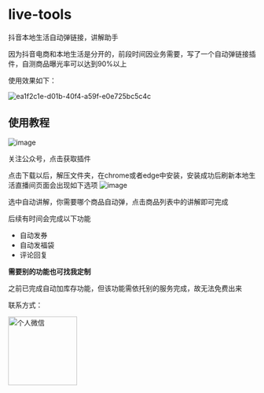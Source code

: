 # live-tools
抖音本地生活自动弹链接，讲解助手

因为抖音电商和本地生活是分开的，前段时间因业务需要，写了一个自动弹链接插件，自测商品曝光率可以达到90%以上

使用效果如下：

![ea1f2c1e-d01b-40f4-a59f-e0e725bc5c4c](https://github.com/woftsun/live-tools/assets/139890307/467ffb63-cd6a-4fc0-93b1-cd0c29462e26)




## 使用教程
![image](https://github.com/woftsun/live-tools/assets/139890307/5799a844-7e9b-4261-a116-248683d20d0d)

关注公众号，点击获取插件

点击下载以后，解压文件夹，在chrome或者edge中安装，安装成功后刷新本地生活直播间页面会出现如下选项
![image](https://github.com/woftsun/live-tools/assets/139890307/a6a3095f-4225-4f63-9146-5c2133c7777a)

选中自动讲解，你需要哪个商品自动弹，点击商品列表中的讲解即可完成


后续有时间会完成以下功能
 -  自动发券
 -  自动发福袋
 -  评论回复

 **需要别的功能也可找我定制**

之前已完成自动加库存功能，但该功能需依托别的服务完成，故无法免费出来


联系方式：


<img src="https://github.com/woftsun/live-tools/assets/139890307/3b140490-fe3a-4560-9eaa-2cae0eab553d" alt="个人微信" width="140">





